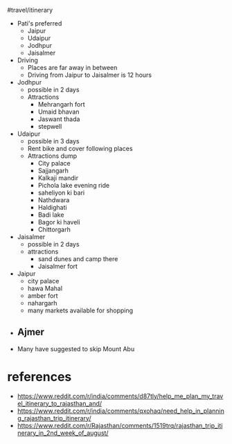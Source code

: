 #travel/itinerary 

- Pati's preferred
	- Jaipur
	- Udaipur
	- Jodhpur
	- Jaisalmer
- Driving
	- Places are far away in between
	- Driving from Jaipur to Jaisalmer is 12 hours
- Jodhpur
	- possible in 2 days
	- Attractions
		- Mehrangarh fort
		- Umaid bhavan
		- Jaswant thada
		- stepwell
- Udaipur
	- possible in 3 days
	- Rent bike and cover following places 
	- Attractions dump
		- City palace
		- Sajjangarh
		- Kalkaji mandir
		- Pichola lake evening ride
		- saheliyon ki bari
		- Nathdwara
		- Haldighati
		- Badi lake
		- Bagor ki haveli
		- Chittorgarh
- Jaisalmer
	- possible in 2 days
	- attractions
		- sand dunes and camp there
		- Jaisalmer fort
- Jaipur
	- city palace
	- hawa Mahal
	- amber fort
	- nahargarh
	- many markets available for shopping
- Ajmer
	- 
- Many have suggested to skip Mount Abu


# references
- https://www.reddit.com/r/india/comments/d87tly/help_me_plan_my_travel_itinerary_to_rajasthan_and/
- https://www.reddit.com/r/india/comments/qxohaq/need_help_in_planning_rajasthan_trip_itinerary/
- https://www.reddit.com/r/Rajasthan/comments/1519trq/rajasthan_trip_itinerary_in_2nd_week_of_august/